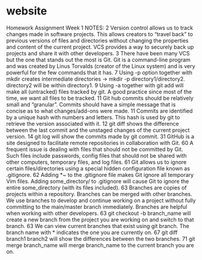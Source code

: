# website
Homework Assignment Week 1
NOTES:
2
Version control allows us to track changes made in software projects. This allows creators to “travel back” to previous versions of files and directories without changing the properties and content of the current project. VCS provides a way to securely back up projects and share it with other developers.
3
There have been many VCS but the one that stands out the most is Git. Git is a command-line program and was created by Linus Torvalds (creator of the Linux system) and is very powerful for the few commands that it has.
7
Using -p option together with mkdir creates intermediate directories -> mkdir -p directory1/directory2. directory2 will be within directory1.
9
Using -a together with git add will make all (untracked) files tracked by git. A good practice since most of the time, we want all files to be tracked.
11
Git hub commits should be relatively small and “granular”. Commits should have a simple message that is concise as to what changes/add-ons were made.
11
Commits are identified by a unique hash with numbers and letters. This hash is used by git to retrieve the version associated with it.
12
git diff shows the difference between the last commit and the unstaged changes of the current project version.
14
git log will show the commits made by git commit.
31
GitHub is a site designed to facilitate remote repositories in collaboration with Git.
60
A frequent issue is dealing with files that should not be committed by Git. Such files include passwords, config files that should not be shared with other computers, temporary files, and log files.
61
Git allows us to ignore certain files/directories using a special hidden configuration file known as .gitignore.
62
Adding *~ to the .gitignore file makes Git ignore all temporary Vim files. Adding some_directory/ to .gitignore will cause Git to ignore the entire some_directory (with its files included).
63
Branches are copies of projects within a repository. Branches can be merged with other branches. We use branches to develop and continue working on a project without fully committing to the main/master branch immediately. Branches are helpful when working with other developers.
63
git checkout -b branch_name will create a new branch from the project you are working on and switch to that branch.
63
We can view current branches that exist using git branch. The branch name with * indicates the one you are currently on.
67
git diff branch1 branch2 will show the differences between the two branches.
71
git merge branch_name will merge branch_name to the current branch you are on.
